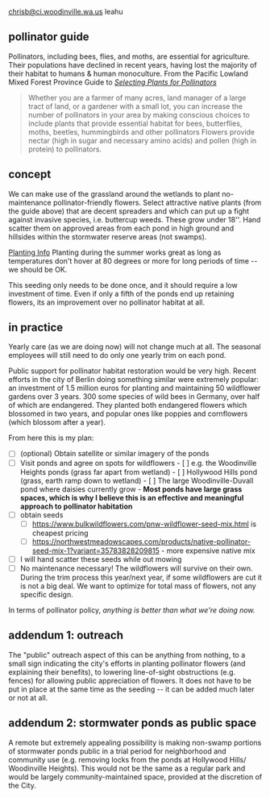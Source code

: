 
chrisb@ci.woodinville.wa.us
leahu

## pollinator guide
Pollinators, including bees, flies, and moths, are essential for agriculture. Their populations have declined in recent years, having lost the majority of their habitat to humans & human monoculture. From the Pacific Lowland Mixed Forest Province Guide to [*Selecting Plants for Pollinators*](https://www.pollinator.org/PDFs/Guides/PacificLowlandrx9FINAL.pdf) 

> Whether you are a farmer of many acres, land manager of a large tract of land, or a gardener with a small lot, you can increase the number of pollinators in your area by making conscious choices to include plants that provide essential habitat for bees, butterflies, moths, beetles, hummingbirds and other pollinators
> Flowers provide nectar (high in sugar and necessary amino acids) and pollen (high in protein) to pollinators.

## concept
We can make use of the grassland around the wetlands to plant no-maintenance pollinator-friendly flowers. Select attractive native plants (from the guide above) that are decent spreaders and which can put up a fight against invasive species, i.e. buttercup weeds. These grow under 18''. Hand scatter them on approved areas from each pond in high ground and hillsides within the stormwater reserve areas (not swamps). 

[Planting Info](https://www.bulkwildflowers.com/planting-info.html)
Planting during the summer works great as long as temperatures don't hover at 80 degrees or more for long periods of time -- we should be OK. 

This seeding only needs to be done once, and it should require a low investment of time. Even if only a fifth of the ponds end up retaining flowers, its an improvement over no pollinator habitat at all.

## in practice
Yearly care (as we are doing now) will not change much at all. The seasonal employees will still need to do only one yearly trim on each pond.

Public support for pollinator habitat restoration would be very high. Recent efforts in the city of Berlin doing something similar were extremely popular: an investment of 1.5 million euros for planting and maintaining 50 wildflower gardens over 3 years. 300 some species of wild bees in Germany, over half of which are endangered. They planted both endangered flowers which blossomed in two years, and popular ones like poppies and cornflowers (which blossom after a year).

From here this is my plan:
- [ ] (optional) Obtain satellite or similar imagery of the ponds
- [ ] Visit ponds and agree on spots for wildflowers
		- [ ] e.g. the Woodinville Heights ponds (grass far apart from wetland)
		- [ ] Hollywood Hills pond (grass, earth ramp down to wetland)
		- [ ] The large Woodinville-Duvall pond where daisies currently grow
		- **Most ponds have large grass spaces, which is why I believe this is an effective and meaningful approach to pollinator habitation**
- [ ] obtain seeds
	- [ ] https://www.bulkwildflowers.com/pnw-wildflower-seed-mix.html is cheapest pricing
	- [ ] https://northwestmeadowscapes.com/products/native-pollinator-seed-mix-1?variant=35783828209815
			- more expensive native mix
- [ ] I will hand scatter these seeds while out mowing
- [ ] No maintenance necessary! The wildflowers will survive on their own. During the trim process this year/next year, if some wildflowers are cut it is not a big deal. We want to optimize for total mass of flowers, not any specific design.

In terms of pollinator policy, *anything is better than what we're doing now.*

## addendum 1: outreach
The "public" outreach aspect of this can be anything from nothing, to a small sign indicating the city's efforts in planting pollinator flowers (and explaining their benefits), to lowering line-of-sight obstructions (e.g. fences) for allowing public appreciation of flowers. It does not have to be put in place at the same time as the seeding -- it can be added much later or not at all.

## addendum 2: stormwater ponds as public space
A remote but extremely appealing possibility is making non-swamp portions of stormwater ponds public in a trial period for neighborhood and community use (e.g. removing locks from the ponds at Hollywood Hills/ Woodinville Heights). This would not be the same as a regular park and would be largely community-maintained space, provided at the discretion of the City.